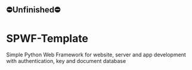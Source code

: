 ## ⛔️Unfinished⛔️
# SPWF-Template
Simple Python Web Framework for website, server and app development with authentication, key and document database
